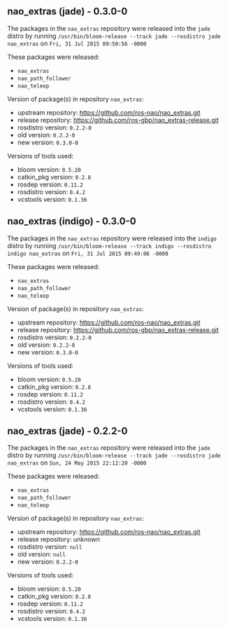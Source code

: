 ## nao_extras (jade) - 0.3.0-0

The packages in the `nao_extras` repository were released into the `jade` distro by running `/usr/bin/bloom-release --track jade --rosdistro jade nao_extras` on `Fri, 31 Jul 2015 09:50:56 -0000`

These packages were released:
- `nao_extras`
- `nao_path_follower`
- `nao_teleop`

Version of package(s) in repository `nao_extras`:
- upstream repository: https://github.com/ros-nao/nao_extras.git
- release repository: https://github.com/ros-gbp/nao_extras-release.git
- rosdistro version: `0.2.2-0`
- old version: `0.2.2-0`
- new version: `0.3.0-0`

Versions of tools used:
- bloom version: `0.5.20`
- catkin_pkg version: `0.2.8`
- rosdep version: `0.11.2`
- rosdistro version: `0.4.2`
- vcstools version: `0.1.36`


## nao_extras (indigo) - 0.3.0-0

The packages in the `nao_extras` repository were released into the `indigo` distro by running `/usr/bin/bloom-release --track indigo --rosdistro indigo nao_extras` on `Fri, 31 Jul 2015 09:49:06 -0000`

These packages were released:
- `nao_extras`
- `nao_path_follower`
- `nao_teleop`

Version of package(s) in repository `nao_extras`:
- upstream repository: https://github.com/ros-nao/nao_extras.git
- release repository: https://github.com/ros-gbp/nao_extras-release.git
- rosdistro version: `0.2.2-0`
- old version: `0.2.2-0`
- new version: `0.3.0-0`

Versions of tools used:
- bloom version: `0.5.20`
- catkin_pkg version: `0.2.8`
- rosdep version: `0.11.2`
- rosdistro version: `0.4.2`
- vcstools version: `0.1.36`


## nao_extras (jade) - 0.2.2-0

The packages in the `nao_extras` repository were released into the `jade` distro by running `/usr/bin/bloom-release --track jade --rosdistro jade nao_extras` on `Sun, 24 May 2015 22:12:20 -0000`

These packages were released:
- `nao_extras`
- `nao_path_follower`
- `nao_teleop`

Version of package(s) in repository `nao_extras`:
- upstream repository: https://github.com/ros-nao/nao_extras.git
- release repository: unknown
- rosdistro version: `null`
- old version: `null`
- new version: `0.2.2-0`

Versions of tools used:
- bloom version: `0.5.20`
- catkin_pkg version: `0.2.8`
- rosdep version: `0.11.2`
- rosdistro version: `0.4.2`
- vcstools version: `0.1.36`


